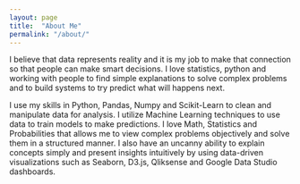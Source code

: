 ```yaml
---
layout: page
title:  "About Me"
permalink: "/about/"
---
```


I believe that data represents reality and it is my job to make that connection so that people can make smart decisions. I love statistics, python and working with people to find simple explanations to solve complex problems and to build systems to try predict what will happens next.

I use my skills in Python, Pandas, Numpy and Scikit-Learn to clean and manipulate data for analysis. I utilize Machine Learning techniques to use data to train models to make predictions.  I love Math, Statistics and Probabilities that allows me to view complex problems objectively and solve them in a structured manner. I also have an uncanny ability to explain concepts simply and present insights intuitively by using data-driven visualizations such as Seaborn, D3.js, Qliksense and Google Data Studio dashboards.
